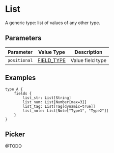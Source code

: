 # List

A generic type: list of values of any other type.

## Parameters

| Parameter    | Value Type                           | Description      |
| ------------ | ------------------------------------ | ---------------- |
| `positional` | [FIELD_TYPE](../language#field-type) | Value field type |

## Examples

```otl
type A {
    fields {
        list_str: List[String]
        list_num: List[Number[max=3]]
        list_tag: List[Tag[dynamic=true]]
        list_note: List[Note["Type1", "Type2"]]
    }
}
```

## Picker

@TODO
